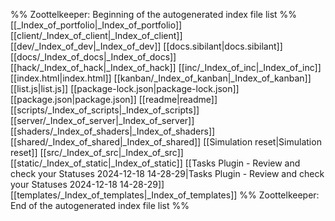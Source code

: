 %% Zoottelkeeper: Beginning of the autogenerated index file list  %%
 [[_Index_of_portfolio|_Index_of_portfolio]]
 [[client/_Index_of_client|_Index_of_client]]
 [[dev/_Index_of_dev|_Index_of_dev]]
 [[docs.sibilant|docs.sibilant]]
 [[docs/_Index_of_docs|_Index_of_docs]]
 [[hack/_Index_of_hack|_Index_of_hack]]
 [[inc/_Index_of_inc|_Index_of_inc]]
 [[index.html|index.html]]
 [[kanban/_Index_of_kanban|_Index_of_kanban]]
 [[list.js|list.js]]
 [[package-lock.json|package-lock.json]]
 [[package.json|package.json]]
 [[readme|readme]]
 [[scripts/_Index_of_scripts|_Index_of_scripts]]
 [[server/_Index_of_server|_Index_of_server]]
 [[shaders/_Index_of_shaders|_Index_of_shaders]]
 [[shared/_Index_of_shared|_Index_of_shared]]
 [[Simulation reset|Simulation reset]]
 [[src/_Index_of_src|_Index_of_src]]
 [[static/_Index_of_static|_Index_of_static]]
 [[Tasks Plugin - Review and check your Statuses 2024-12-18 14-28-29|Tasks Plugin - Review and check your Statuses 2024-12-18 14-28-29]]
 [[templates/_Index_of_templates|_Index_of_templates]]
%% Zoottelkeeper: End of the autogenerated index file list  %%
